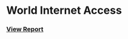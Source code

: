 # World Internet Access
### [View Report](https://nbviewer.org/github/TelRich/World_Access_to_the_Internet/blob/main/notebook.ipynb?flush_cache=True)
